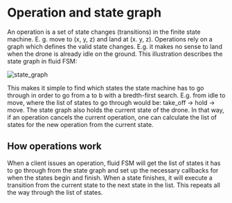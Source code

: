 #  Operation and state graph

An operation is a set of state changes (transitions) in the finite state machine. E. g. move to (x, y, z) and land at (x. y, z). Operations rely on a graph which defines the valid state changes. E.g. it makes no sense to land when the drone is already idle on the ground. This illustration describes the state graph in fluid FSM:

![state_graph](https://image.ibb.co/nNB7qf/State-graph.jpg)

This makes it simple to find which states the state machine has to go through in order to go from a to b with a bredth-first search. E.g. from idle to move, where the list of states to go through would be: take_off -> hold -> move. The state graph also holds the current state of the drone. In that way, if an operation cancels the current operation, one can calculate the list of states for the new operation from the current state.

## How operations work

When a client issues an operation, fluid FSM will get the list of states it has to go through from the state graph and set up the necessary callbacks for when the states begin and finish. When a state finishes, it will execute a transition from the current state to the next state in the list. This repeats all the way through the list of states.
